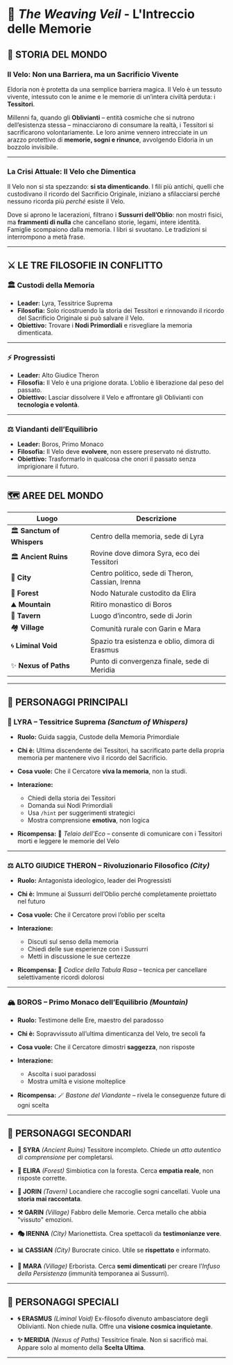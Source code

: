 # 🌙 *The Weaving Veil* - L'Intreccio delle Memorie

## 📖 STORIA DEL MONDO

### Il Velo: Non una Barriera, ma un Sacrificio Vivente

Eldoria non è protetta da una semplice barriera magica. Il Velo è un tessuto vivente, intessuto con le anime e le memorie di un’intera civiltà perduta: i **Tessitori**.

Millenni fa, quando gli **Oblivianti** – entità cosmiche che si nutrono dell’esistenza stessa – minacciarono di consumare la realtà, i Tessitori si sacrificarono volontariamente. Le loro anime vennero intrecciate in un arazzo protettivo di **memorie, sogni e rinunce**, avvolgendo Eldoria in un bozzolo invisibile.

---

### La Crisi Attuale: Il Velo che Dimentica

Il Velo non si sta spezzando: **si sta dimenticando**. I fili più antichi, quelli che custodivano il ricordo del Sacrificio Originale, iniziano a sfilacciarsi perché nessuno ricorda più *perché* esiste il Velo.

Dove si aprono le lacerazioni, filtrano i **Sussurri dell’Oblio**: non mostri fisici, ma **frammenti di nulla** che cancellano storie, legami, intere identità. Famiglie scompaiono dalla memoria. I libri si svuotano. Le tradizioni si interrompono a metà frase.

---

## ⚔️ LE TRE FILOSOFIE IN CONFLITTO

### 🏛️ Custodi della Memoria

* **Leader:** Lyra, Tessitrice Suprema
* **Filosofia:** Solo ricostruendo la storia dei Tessitori e rinnovando il ricordo del Sacrificio Originale si può salvare il Velo.
* **Obiettivo:** Trovare i **Nodi Primordiali** e risvegliare la memoria dimenticata.

---

### ⚡ Progressisti

* **Leader:** Alto Giudice Theron
* **Filosofia:** Il Velo è una prigione dorata. L’oblio è liberazione dal peso del passato.
* **Obiettivo:** Lasciar dissolvere il Velo e affrontare gli Oblivianti con **tecnologia e volontà**.

---

### ⚖️ Viandanti dell’Equilibrio

* **Leader:** Boros, Primo Monaco
* **Filosofia:** Il Velo deve **evolvere**, non essere preservato né distrutto.
* **Obiettivo:** Trasformarlo in qualcosa che onori il passato senza imprigionare il futuro.

---

## 🗺️ AREE DEL MONDO

| Luogo                       | Descrizione                                      |
| --------------------------- | ------------------------------------------------ |
| 🏛️ **Sanctum of Whispers** | Centro della memoria, sede di Lyra               |
| 🏛️ **Ancient Ruins**       | Rovine dove dimora Syra, eco dei Tessitori       |
| 🌆 **City**                 | Centro politico, sede di Theron, Cassian, Irenna |
| 🌲 **Forest**               | Nodo Naturale custodito da Elira                 |
| ⛰️ **Mountain**             | Ritiro monastico di Boros                        |
| 🍺 **Tavern**               | Luogo d’incontro, sede di Jorin                  |
| 🏘️ **Village**             | Comunità rurale con Garin e Mara                 |
| 🌀 **Liminal Void**         | Spazio tra esistenza e oblio, dimora di Erasmus  |
| ✨ **Nexus of Paths**        | Punto di convergenza finale, sede di Meridia     |

---

## 👥 PERSONAGGI PRINCIPALI

### 🔮 LYRA – Tessitrice Suprema *(Sanctum of Whispers)*

* **Ruolo:** Guida saggia, Custode della Memoria Primordiale
* **Chi è:** Ultima discendente dei Tessitori, ha sacrificato parte della propria memoria per mantenere vivo il ricordo del Sacrificio.
* **Cosa vuole:** Che il Cercatore **viva la memoria**, non la studi.
* **Interazione:**

    * Chiedi della storia dei Tessitori
    * Domanda sui Nodi Primordiali
    * Usa `/hint` per suggerimenti strategici
    * Mostra comprensione **emotiva**, non logica
* **Ricompensa:** 🧵 *Telaio dell’Eco* – consente di comunicare con i Tessitori morti e leggere le memorie del Velo

---

### ⚖️ ALTO GIUDICE THERON – Rivoluzionario Filosofico *(City)*

* **Ruolo:** Antagonista ideologico, leader dei Progressisti
* **Chi è:** Immune ai Sussurri dell’Oblio perché completamente proiettato nel futuro
* **Cosa vuole:** Che il Cercatore provi l’oblio per scelta
* **Interazione:**

    * Discuti sul senso della memoria
    * Chiedi delle sue esperienze con i Sussurri
    * Metti in discussione le sue certezze
* **Ricompensa:** 📜 *Codice della Tabula Rasa* – tecnica per cancellare selettivamente ricordi dolorosi

---

### 🏔️ BOROS – Primo Monaco dell’Equilibrio *(Mountain)*

* **Ruolo:** Testimone delle Ere, maestro del paradosso
* **Chi è:** Sopravvissuto all’ultima dimenticanza del Velo, tre secoli fa
* **Cosa vuole:** Che il Cercatore dimostri **saggezza**, non risposte
* **Interazione:**

    * Ascolta i suoi paradossi
    * Mostra umiltà e visione molteplice
* **Ricompensa:** 🪄 *Bastone del Viandante* – rivela le conseguenze future di ogni scelta

---

## 👥 PERSONAGGI SECONDARI

* **👻 SYRA** *(Ancient Ruins)*
  Tessitore incompleto. Chiede un *atto autentico di comprensione* per completarsi.

* **🌳 ELIRA** *(Forest)*
  Simbiotica con la foresta. Cerca **empatia reale**, non risposte corrette.

* **🍺 JORIN** *(Tavern)*
  Locandiere che raccoglie sogni cancellati. Vuole una **storia mai raccontata**.

* **⚒️ GARIN** *(Village)*
  Fabbro delle Memorie. Cerca metallo che abbia "vissuto" emozioni.

* **🎭 IRENNA** *(City)*
  Marionettista. Crea spettacoli da **testimonianze vere**.

* **📊 CASSIAN** *(City)*
  Burocrate cinico. Utile se **rispettato** e informato.

* **🌿 MARA** *(Village)*
  Erborista. Cerca **semi dimenticati** per creare l’*Infuso della Persistenza* (immunità temporanea ai Sussurri).

---

## 👥 PERSONAGGI SPECIALI

* **🌀 ERASMUS** *(Liminal Void)*
  Ex-filosofo divenuto ambasciatore degli Oblivianti. Non chiede nulla. Offre una **visione cosmica inquietante**.

* **✨ MERIDIA** *(Nexus of Paths)*
  Tessitrice finale. Non si sacrificò mai. Appare solo al momento della **Scelta Ultima**.

---
